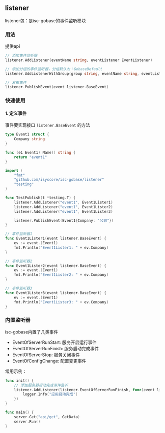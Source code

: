 ## listener
listener包：是isc-gobase的事件监听模块

### 用法

提供api
```go
// 添加事件监听器
listener.AddListener(eventName string, eventListener EventListener)

// 添加分组的事件监听器，分组默认为：GobaseDefault
listener.AddListenerWithGroup(group string, eventName string, eventListener EventListener)

// 发布事件
listener.PublishEvent(event listener.BaseEvent)
```

### 快速使用
#### 1. 定义事件
事件要实现接口 `listener.BaseEvent` 的方法

```go
type Event1 struct {
    Company string
}

func (e1 Event1) Name() string {
    return "event1"
}
```

```go
import (
    "fmt"
    "github.com/isyscore/isc-gobase/listener"
    "testing"
)

func TestPublish(t *testing.T) {
    listener.AddListener("event1", Event1Lister1)
    listener.AddListener("event1", Event1Lister2)
    listener.AddListener("event1", Event1Lister3)

    listener.PublishEvent(Event1{Company: "公司"})
}

// 事件监听器1
func Event1Lister1(event listener.BaseEvent) {
    ev := event.(Event1)
    fmt.Println("Event1Lister1: " + ev.Company)
}

// 事件监听器2
func Event1Lister2(event listener.BaseEvent) {
    ev := event.(Event1)
    fmt.Println("Event1Lister2: " + ev.Company)
}

// 事件监听器3
func Event1Lister3(event listener.BaseEvent) {
    ev := event.(Event1)
    fmt.Println("Event1Lister3: " + ev.Company)
}
```

### 内置监听器
isc-gobase内置了几类事件
- EventOfServerRunStart: 服务开启运行事件
- EventOfServerRunFinish: 服务启动完成事件
- EventOfServerStop: 服务关闭事件
- EventOfConfigChange: 配置变更事件


常用示例：
```go
func init() {
    // 添加服务器启动完成事件监听
    listener.AddListener(listener.EventOfServerRunFinish, func(event listener.BaseEvent) {
        logger.Info("应用启动完成")
    })
}

func main() {
    server.Get("api/get", GetData)
    server.Run()
}
```
